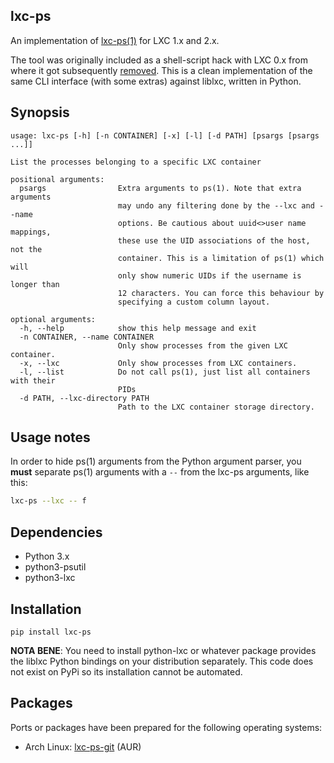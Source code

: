 ## lxc-ps

An implementation of [lxc-ps(1)](https://linux.die.net/man/1/lxc-ps) for LXC 1.x and 2.x.

The tool was originally included as a shell-script hack with LXC 0.x
from where it got subsequently [removed](https://github.com/lxc/lxc/commit/7f12cae956c003445e6ee182b414617b52532af6).
This is a clean implementation of the same CLI interface (with some extras)
against liblxc, written in Python.

## Synopsis

```
usage: lxc-ps [-h] [-n CONTAINER] [-x] [-l] [-d PATH] [psargs [psargs ...]]

List the processes belonging to a specific LXC container

positional arguments:
  psargs                Extra arguments to ps(1). Note that extra arguments
                        may undo any filtering done by the --lxc and --name
                        options. Be cautious about uuid<>user name mappings,
                        these use the UID associations of the host, not the
                        container. This is a limitation of ps(1) which will
                        only show numeric UIDs if the username is longer than
                        12 characters. You can force this behaviour by
                        specifying a custom column layout.

optional arguments:
  -h, --help            show this help message and exit
  -n CONTAINER, --name CONTAINER
                        Only show processes from the given LXC container.
  -x, --lxc             Only show processes from LXC containers.
  -l, --list            Do not call ps(1), just list all containers with their
                        PIDs
  -d PATH, --lxc-directory PATH
                        Path to the LXC container storage directory.
```

## Usage notes

In order to hide ps(1) arguments from the Python argument parser, you
**must** separate ps(1) arguments with a `--` from the lxc-ps arguments,
like this:

```sh
lxc-ps --lxc -- f
```

## Dependencies

 * Python 3.x
 * python3-psutil
 * python3-lxc

## Installation

```
pip install lxc-ps
```

**NOTA BENE**: You need to install python-lxc or whatever package provides
the liblxc Python bindings on your distribution separately. This code
does not exist on PyPi so its installation cannot be automated.

## Packages

Ports or packages have been prepared for the following operating
systems:

 * Arch Linux: [lxc-ps-git](https://aur.archlinux.org/packages/lxc-ps-git) (AUR)
